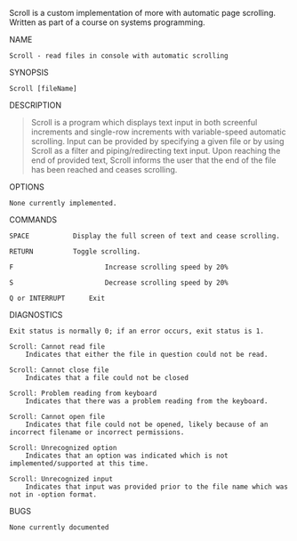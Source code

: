 Scroll is a custom implementation of more with automatic page scrolling. Written as part of a course on systems programming.

NAME  
	
    Scroll - read files in console with automatic scrolling

SYNOPSIS  
	
    Scroll [fileName]

DESCRIPTION  
	
>    Scroll is a program which displays text input in both screenful increments and single-row increments with variable-speed automatic scrolling. Input can be provided by specifying a given file or by using Scroll as a filter and piping/redirecting text input. Upon reaching the end of provided text, Scroll informs the user that the end of the file has been reached and ceases scrolling.

OPTIONS  
	
    None currently implemented.

COMMANDS 

    SPACE			Display the full screen of text and cease scrolling.

    RETURN			Toggle scrolling.

    F                       Increase scrolling speed by 20%

    S                       Decrease scrolling speed by 20%
	
    Q or INTERRUPT		Exit
	
DIAGNOSTICS  
	
    Exit status is normally 0; if an error occurs, exit status is 1.  

	Scroll: Cannot read file  
		Indicates that either the file in question could not be read.
	
	Scroll: Cannot close file  
		Indicates that a file could not be closed

	Scroll: Problem reading from keyboard  
		Indicates that there was a problem reading from the keyboard.
	
	Scroll: Cannot open file  
		Indicates that file could not be opened, likely because of an incorrect filename or incorrect permissions.  

	Scroll: Unrecognized option  
		Indicates that an option was indicated which is not implemented/supported at this time.  

	Scroll: Unrecognized input  
		Indicates that input was provided prior to the file name which was not in -option format.  

BUGS  
	
    None currently documented
